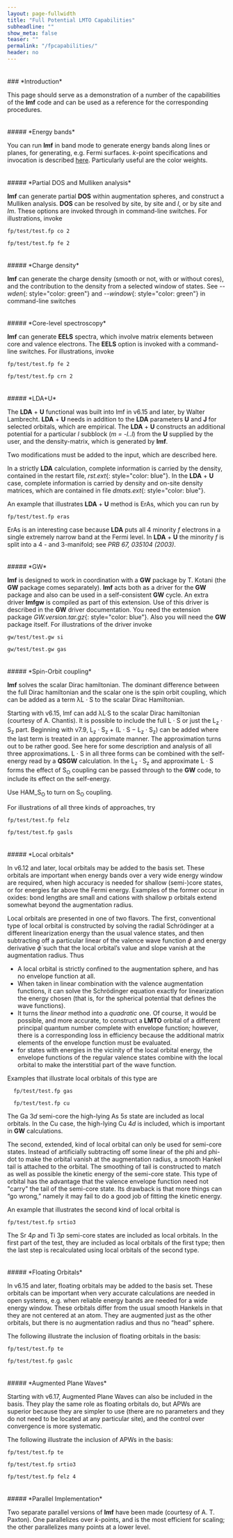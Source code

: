 ```yaml
---
layout: page-fullwidth
title: "Full Potential LMTO Capabilities"
subheadline: ""
show_meta: false
teaser: ""
permalink: "/fpcapabilities/"
header: no
---
```

<hr style="height:5pt; visibility:hidden;" />
### *Introduction*

This page should serve as a demonstration of a number of the capabilities of the **lmf** code and can be used as a reference for the corresponding procedures. 

<hr style="height:5pt; visibility:hidden;" />
##### *Energy bands*

You can run **lmf** in band mode to generate energy bands along lines or planes, for generating, e.g. Fermi surfaces.  *k*-point specifications and invocation is described [here](//). Particularly useful are the color weights.

<hr style="height:5pt; visibility:hidden;" />
##### *Partial DOS and Mulliken analysis*

**lmf** can generate partial **DOS** within augmentation spheres, and construct a Mulliken analysis. **DOS** can be resolved by site, by site and *l*, or by site and *lm*. These options are invoked through in command-line switches. For illustrations, invoke

    fp/test/test.fp co 2 
    
    fp/test/test.fp fe 2

<hr style="height:5pt; visibility:hidden;" />
##### *Charge density*

**lmf** can generate the charge density (smooth or not, with or without cores), and the contribution to the density from a selected window of states. See *--wden*{: style="color: green"} and *--window*{: style="color: green"} in command-line switches

<hr style="height:5pt; visibility:hidden;" />
##### *Core-level spectroscopy*

**lmf** can generate **EELS** spectra, which involve matrix elements between core and valence electrons. The **EELS** option is invoked with a command-line switches. For illustrations, invoke

    fp/test/test.fp fe 2 
    
    fp/test/test.fp crn 2

<hr style="height:5pt; visibility:hidden;" />
##### *LDA+U*

The **LDA** + **U** functional was built into lmf in v6.15 and later, by Walter Lambrecht. **LDA** + **U** needs in addition to the **LDA** parameters **U** and **J** for selected orbitals, which are empirical. The **LDA** + **U** constructs an additional potential for a particular *l* subblock (*m = -l..l*) from the **U** supplied by the user, and the density-matrix, which is generated by **lmf**.

Two modifications must be added to the input, which are described here.

In a strictly **LDA** calculation, complete information is carried by the density, contained in the restart file, *rst.ext*{: style="color: blue"}. In the **LDA** + **U** case, complete information is carried by density and on-site density matrices, which are contained in file *dmats.ext*{: style="color: blue"}.

An example that illustrates **LDA** + **U** method is ErAs, which you can run by

    fp/test/test.fp eras

ErAs is an interesting case because **LDA** puts all 4 minority *f* electrons in a single extremely narrow band at the Fermi level. In **LDA** + **U** the minority *f* is split into a 4 - and 3-manifold; see *PRB 67, 035104 (2003)*.

<hr style="height:5pt; visibility:hidden;" />
##### *GW*

**lmf** is designed to work in coordination with a **GW** package by T. Kotani (the **GW** package comes separately). **lmf** acts both as a driver for the **GW** package and also can be used in a self-consistent **GW** cycle. An extra driver **lmfgw** is compiled as part of this extension. Use of this driver is described in the **GW** driver documentation. You need the extension package *GW.version.tar.gz*{: style="color: blue"}. Also you will need the **GW** package itself. For illustrations of the driver invoke

    gw/test/test.gw si 

    gw/test/test.gw gas

<hr style="height:5pt; visibility:hidden;" />
##### *Spin-Orbit coupling*

**lmf** solves the scalar Dirac hamiltonian. The dominant difference between the full Dirac hamiltonian and the scalar one is the spin orbit coupling, which can be added as a term λL · S to the scalar Dirac Hamiltonian.

Starting with v6.15, lmf can add λL·S to the scalar Dirac hamiltonian (courtesy of A. Chantis). It is possible to include the full L · S or just the L<sub>z</sub> · S<sub>z</sub> part. Beginning with v7.9,   L<sub>z</sub> · S<sub>z</sub> + (L · S − L<sub>z</sub> · S<sub>z</sub>) can be added where the last term is treated in an approximate manner. The approximation turns out to be rather good. See here for some description and analysis of all three approximations. L · S in all three forms can be combined with the self-energy read by a **QSGW** calculation. In the L<sub>z</sub> · S<sub>z</sub> and approximate L · S forms the effect of S<sub>O</sub> coupling can be passed through to the **GW** code, to include its effect on the self-energy.

Use HAM_S<sub>O</sub> to turn on S<sub>O</sub> coupling.

For illustrations of all three kinds of approaches, try

    fp/test/test.fp felz 

    fp/test/test.fp gasls

<hr style="height:5pt; visibility:hidden;" />
##### *Local orbitals*

In v6.12 and later, local orbitals may be added to the basis set. These orbitals are important when energy bands over a very wide energy window are required, when high accuracy is needed for shallow (semi-)core states, or for energies far above the Fermi energy. Examples of the former occur in oxides: bond lengths are small and cations with shallow p orbitals extend somewhat beyond the augmentation radius.

Local orbitals are presented in one of two flavors. The first, conventional type of local orbital is constructed by solving the radial Schrödinger at a different linearization energy than the usual valence states, and then subtracting off a particular linear of the valence wave function $\phi$ and energy derivative $\dot{\phi}$ such that the local orbital’s value and slope vanish at the augmentation radius. Thus

+ A local orbital is strictly confined to the augmentation sphere, and has no envelope function at all.
+ When taken in linear combination with the valence augmentation functions, it can solve the Schrödinger equation exactly for linearization the energy chosen (that is, for the spherical potential that defines the wave functions).
+ It turns the *linear* method into a *quadratic* one. Of course, it would be possible, and more accurate, to construct a **LMTO** orbital of a different principal quantum number complete with envelope function; however, there is a corresponding loss in efficiency because the additional matrix elements of the envelope function must be evaluated.
+ for states with energies in the vicinity of the local orbital energy, the envelope functions of the regular valence states combine with the local orbital to make the interstitial part of the wave function.  

Examples that illustrate local orbitals of this type are


      fp/test/test.fp gas 

      fp/test/test.fp cu

The Ga 3*d* semi-core the high-lying As 5*s* state are included as local orbitals. In the Cu case, the high-lying Cu 4*d* is included, which is important in **GW** calculations.

The second, extended, kind of local orbital can only be used for semi-core states. Instead of artificially subtracting off some linear of the phi and phi-dot to make the orbital vanish at the augmentation radius, a smooth Hankel tail is attached to the orbital. The smoothing of tail is constructed to match as well as possible the kinetic energy of the semi-core state. This type of orbital has the advantage that the valence envelope function need not "carry" the tail of the semi-core state. Its drawback is that more things can “go wrong,” namely it may fail to do a good job of fitting the kinetic energy.

An example that illustrates the second kind of local orbital is

    fp/test/test.fp srtio3  

The Sr 4*p* and Ti 3*p* semi-core states are included as local orbitals. In the first part of the test, they are included as local orbitals of the first type; then the last step is recalculated using local orbitals of the second type.

<hr style="height:5pt; visibility:hidden;" />
##### *Floating Orbitals*

In v6.15 and later, floating orbitals may be added to the basis set. These orbitals can be important when very accurate calculations are needed in open systems, e.g. when reliable energy bands are needed for a wide energy window. These orbitals differ from the usual smooth Hankels in that they are not centered at an atom. They are augmented just as the other orbitals, but there is no augmentation radius and thus no “head” sphere.

The following illustrate the inclusion of floating orbitals in the basis:

    fp/test/test.fp te 

    fp/test/test.fp gaslc

<hr style="height:5pt; visibility:hidden;" />
##### *Augmented Plane Waves*

Starting with v6.17, Augmented Plane Waves can also be included in the basis. They play the same role as floating orbitals do, but APWs are superior because they are simpler to use (there are no parameters and they do not need to be located at any particular site), and the control over convergence is more systematic.

The following illustrate the inclusion of APWs in the basis:

    fp/test/test.fp te 

    fp/test/test.fp srtio3 

    fp/test/test.fp felz 4

<hr style="height:5pt; visibility:hidden;" />
##### *Parallel Implementation*

Two separate parallel versions of **lmf** have been made (courtesy of A. T. Paxton). One parallelizes over *k*-points, and is the most efficient for scaling; the other parallelizes many points at a lower level.

